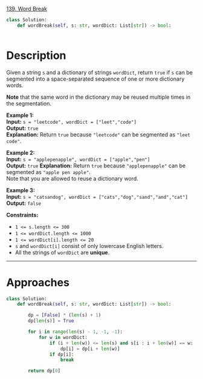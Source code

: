 [139. Word Break](https://leetcode.com/problems/word-break/)

```python
class Solution:
    def wordBreak(self, s: str, wordDict: List[str]) -> bool:
        
```

# Description

Given a string `s` and a dictionary of strings `wordDict`, return `true` if `s` can be segmented into a space-separated sequence of one or more dictionary words.

**Note** that the same word in the dictionary may be reused multiple times in the segmentation.

**Example 1:**  
**Input:** `s = "leetcode", wordDict = ["leet","code"]`  
**Output:** `true`  
**Explanation:** Return `true` because `"leetcode"` can be segmented as `"leet code"`.

**Example 2:**  
**Input:** `s = "applepenapple", wordDict = ["apple","pen"]`  
**Output:** `true`
**Explanation:** Return `true` because `"applepenapple"` can be segmented as `"apple pen apple"`.  
Note that you are allowed to reuse a dictionary word.

**Example 3:**  
**Input:** `s = "catsandog", wordDict = ["cats","dog","sand","and","cat"]`  
**Output:** `false`

**Constraints:**
- `1 <= s.length <= 300`
- `1 <= wordDict.length <= 1000`
- `1 <= wordDict[i].length <= 20`
- `s` and `wordDict[i]` consist of only lowercase English letters.
- All the strings of `wordDict` are **unique**.

---

# Approaches

```python
class Solution:
    def wordBreak(self, s: str, wordDict: List[str]) -> bool:

        dp = [False] * (len(s) + 1)
        dp[len(s)] = True

        for i in range(len(s) - 1, -1, -1):
            for w in wordDict:
                if (i + len(w)) <= len(s) and s[i : i + len(w)] == w:
                    dp[i] = dp[i + len(w)]
                if dp[i]:
                    break

        return dp[0]

```
